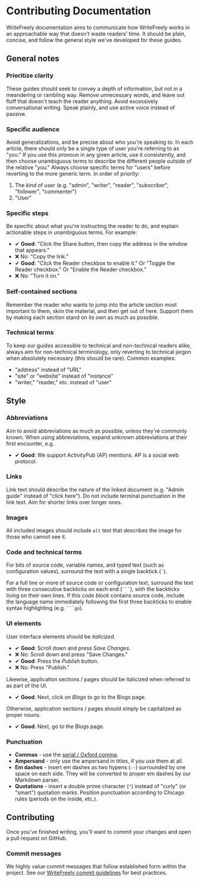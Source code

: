 # Contributing Documentation

WriteFreely documentation aims to communicate how WriteFreely works in an approachable way that doesn't waste readers' time. It should be plain, concise, and follow the general style we've developed for these guides.

## General notes

### Prioritize clarity

These guides should seek to convey a depth of information, but not in a meandering or rambling way. Remove unnecessary words, and leave out fluff that doesn't teach the reader anything. Avoid excessively conversational writing. Speak plainly, and use active voice instead of passive.

### Specific audience

Avoid generalizations, and be precise about who you're speaking to. In each article, there should only be a single type of user you're referring to as "you." If you use this pronoun in any given article, use it consistently, and then choose unambiguous terms to describe the different people outside of the relative "you." Always choose specific terms for "users" before reverting to the more generic term. In order of priority:

1. The _kind_ of user (e.g. "admin", "writer", "reader", "subscriber", "follower", "commenter")
2. "User"

### Specific steps

Be specific about what you're instructing the reader to do, and explain actionable steps in unambiguous terms. For example:

* ✔ **Good**: "Click the Share button, then copy the address in the window that appears."
* ❌ No: "Copy the link." 
* ✔ **Good**: "Click the Reader checkbox to enable it." Or "Toggle the Reader checkbox." Or "Enable the Reader checkbox."
* ❌ No: "Turn it on."

### Self-contained sections

Remember the reader who wants to jump into the article section most important to them, skim the material, and then get out of here. Support them by making each section stand on its own as much as possible.

### Technical terms

To keep our guides accessible to technical and non-technical readers alike, always aim for non-technical terminology, only reverting to technical jargon when absolutely necessary (this should be rare). Common examples:

* "address" instead of "URL"
* "site" or "website" instead of "instance"
* "writer," "reader," etc. instead of "user"

## Style

### Abbreviations

Aim to avoid abbreviations as much as possible, unless they're commonly known. When using abbreviations, expand unknown abbreviations at their first encounter, e.g.

* ✔ **Good**: We support ActivityPub (AP) mentions. AP is a social web protocol.

### Links

Link text should describe the nature of the linked document (e.g. "Admin guide" instead of "click here"). Do not include terminal punctuation in the link text. Aim for shorter links over longer ones.

### Images

All included images should include `alt` text that describes the image for those who cannot see it.

### Code and technical terms

For bits of source code, variable names, and typed text (such as configuration values), surround the text with a single backtick (<code>\`</code>).

For a full line or more of source code or configuration text, surround the text with three consecutive backticks on each end (<code>\`\`\`</code>), with the backticks living on their own lines. If this _code block_ contains source code, include the language name immediately following the first three backticks to enable syntax highlighting (e.g. <code>\`\`\`go</code>).

### UI elements

User interface elements should be _italicized_. 

* ✔ **Good**: Scroll down and press _Save Changes_.
* ❌ No: Scroll down and press "Save Changes."
* ✔ **Good**: Press the _Publish_ button.
* ❌ No: Press "Publish."

Likewise, application sections / pages should be italicized when referred to as part of the UI.

* ✔ **Good**: Next, click on _Blogs_ to go to the Blogs page.

Otherwise, application sections / pages should simply be capitalized as proper nouns.

* ✔ **Good**: Next, go to the Blogs page.

### Punctuation

* **Commas** - use the [serial / Oxford comma](https://en.wikipedia.org/wiki/Serial_comma).
* **Ampersand** - only use the ampersand in titles, if you use them at all.
* **Em dashes** - insert em dashes as two hypens (`--`) surrounded by one space on each side. They will be converted to proper em dashes by our Markdown parser.
* **Quotations** - insert a double prime character (`"`) instead of "curly" (or "smart") quotation marks. Position punctuation according to Chicago rules (periods on the inside, etc.).

## Contributing

Once you've finished writing, you'll want to commit your changes and open a pull request on GitHub.

### Commit messages

We highly value commit messages that follow established form within the project. See our [WriteFreely commit guidelines](https://github.com/writeas/writefreely/blob/develop/CONTRIBUTING.md#commit-messages) for best practices.
